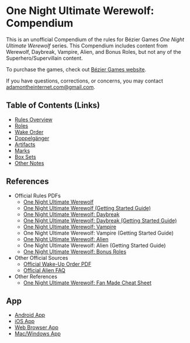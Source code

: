 # One Night Ultimate Werewolf: Compendium

This is an unofficial Compendium of the rules for Bézier Games *One Night Ultimate Werewolf* series.
This Compendium includes content from Werewolf, Daybreak, Vampire, Alien, and Bonus Roles, but not any of the Superhero/Supervillain content.

To purchase the games, check out [Bézier Games website](https://beziergames.com/).

If you have questions, corrections, or concerns, you may contact [adamontheinternet.com@gmail.com](mailto:adamontheinternet.com@gmail.com).

## Table of Contents (Links)

- [Rules Overview](/view/werewolf~rules)
- [Roles](/view/werewolf~roles)
- [Wake Order](/view/werewolf~wake)
- [Doppelgänger](/view/werewolf~doppelganger)
- [Artifacts](/view/werewolf~artifacts)
- [Marks](/view/werewolf~marks)
- [Box Sets](/view/werewolf~sets)
- [Other Notes](/view/werewolf~notes)

## References

- Official Rules PDFs
    - [One Night Ultimate Werewolf](https://cdn.shopify.com/s/files/1/0740/4855/files/ONUW_rules-updated_for_BGG.pdf?337)
    - [One Night Ultimate Werewolf (Getting Started Guide)](https://weizmann.libanswers.com/loader?fid=13105&type=1&key=fe89ef270efc8dbef1e379ddf53ad027)
    - [One Night Ultimate Werewolf: Daybreak](https://cdn.shopify.com/s/files/1/0740/4855/files/Daybreak_rules_for_BGG.pdf?338)
    - [One Night Ultimate Werewolf: Daybreak (Getting Started Guide)](https://s3.amazonaws.com/geekdo-files.com/bgg132584?response-content-disposition=inline%3B%20filename%3D%22Daybreak_Getting_Started_rules_for_BGG.pdf%22&response-content-type=application%2Fpdf&X-Amz-Content-Sha256=UNSIGNED-PAYLOAD&X-Amz-Algorithm=AWS4-HMAC-SHA256&X-Amz-Credential=AKIAJYFNCT7FKCE4O6TA%2F20220627%2Fus-east-1%2Fs3%2Faws4_request&X-Amz-Date=20220627T042619Z&X-Amz-SignedHeaders=host&X-Amz-Expires=120&X-Amz-Signature=846327ec915bd527cebfe63e17aa24b44c90a1adeb75e884bbb0fcc5492a66b0)
    - [One Night Ultimate Werewolf: Vampire](https://cdn.shopify.com/s/files/1/0740/4855/files/VAMP_rules.pdf?351)
    - One Night Ultimate Werewolf: Vampire (Getting Started Guide)
    - [One Night Ultimate Werewolf: Alien](https://cdn.shopify.com/s/files/1/0740/4855/files/ONUA_online_Rules.pdf?358)
    - One Night Ultimate Werewolf: Alien (Getting Started Guide)
    - [One Night Ultimate Werewolf: Bonus Roles](https://cdn.shopify.com/s/files/1/0740/4855/files/ONBR_online_rules.pdf?352)
- Other Official Sources
    - [Official Wake-Up Order PDF](https://cdn.shopify.com/s/files/1/0740/4855/files/Wake_Order_5.0.pdf?38)
    - [Official Alien FAQ](https://cdn.shopify.com/s/files/1/0740/4855/files/Alien_App_FAQ_8f4f1971-e98f-4171-bce9-824eefd5f802.pdf?12159558826094634344)
- Other References
    - [One Night Ultimate Werewolf: Fan Made Cheat Sheet](https://s3.amazonaws.com/geekdo-files.com/bgg177615?response-content-disposition=inline%3B%20filename%3D%22One_Night_Ultimate_Guide_v1.0.pdf%22&response-content-type=application%2Fpdf&X-Amz-Content-Sha256=UNSIGNED-PAYLOAD&X-Amz-Algorithm=AWS4-HMAC-SHA256&X-Amz-Credential=AKIAJYFNCT7FKCE4O6TA%2F20220619%2Fus-east-1%2Fs3%2Faws4_request&X-Amz-Date=20220619T174821Z&X-Amz-SignedHeaders=host&X-Amz-Expires=120&X-Amz-Signature=228a302185ba7abf4138c5c1ae28cc961e2f01e45b5f8143f1435a48a458c284)

## App

- [Android App](https://play.google.com/store/apps/details?id=com.mobieos.karan.Wolf_Android14_11_13)
- [iOS App](https://itunes.apple.com/us/app/one-night-ultimate-werewolf/id728175611?ls=1&mt=8)
- [Web Browser App](http://onenightwerewolf.com/)
- [Mac/Windows App](http://onenightwerewolf.com/)
